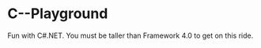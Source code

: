 C--Playground
=============

Fun with C#.NET.  You must be taller than Framework 4.0 to get on this ride.